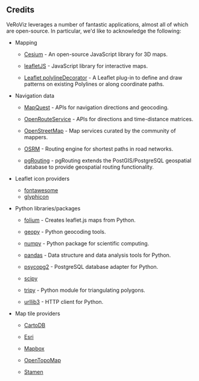 ## Credits
		
VeRoViz leverages a number of fantastic applications, almost all of which are open-source. In particular, we'd like to acknowledge the following:

- Mapping
    - [Cesium](https://cesiumjs.org) - An open-source JavaScript library for 3D maps.

    - [leafletJS](https://leafletjs.com) - JavaScript library for interactive maps.

    - [Leaflet polylineDecorator](https://github.com/bbecquet/Leaflet.PolylineDecorator) - A Leaflet plug-in to define and draw patterns on existing Polylines or along coordinate paths.

- Navigation data
    - [MapQuest](https://developer.mapquest.com/documentation/) - APIs for navigation directions and geocoding.

    - [OpenRouteService](https://openrouteservice.org) - APIs for directions and time-distance matrices.

    - [OpenStreetMap](https://www.openstreetmap.org/copyright) - Map services curated by the community of mappers.

    - [OSRM](http://project-osrm.org) - Routing engine for shortest paths in road networks.

    - [pgRouting](https://pgrouting.org) - pgRouting extends the PostGIS/PostgreSQL geospatial database to provide geospatial routing functionality.

- Leaflet icon providers
    - [fontawesome](https://fontawesome.com)
    - [glyphicon](https://github.com/Leaflet/Leaflet.Icon.Glyph)

- Python libraries/packages
    - [folium](https://github.com/python-visualization/folium) - Creates leaflet.js maps from Python.
    - [geopy](https://github.com/geopy/geopy) - Python geocoding tools.

    - [numpy](https://numpy.org) - Python package for scientific computing.

    - [pandas](https://pandas.pydata.org) - Data structure and data analysis tools for Python.

    - [psycopg2](https://pypi.org/project/psycopg2) - PostgreSQL database adapter for Python.

    - [scipy](https://www.scipy.org)

    - [tripy](https://github.com/linuxlewis/tripy) - Python module for triangulating polygons.

    - [urllib3](https://pypi.org/project/urllib3) - HTTP client for Python.

- Map tile providers		
		
    - [CartoDB](https://github.com/CartoDB/cartodb)

    - [Esri](https://www.esri.com)

    - [Mapbox](https://www.mapbox.com)

    - [OpenTopoMap](https://opentopomap.org)

    - [Stamen](http://stamen.com)